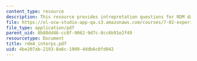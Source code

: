 ```yaml
---
content_type: resource
description: This resource provides intrepretation questions for RDM day 4.
file: https://ol-ocw-studio-app-qa.s3.amazonaws.com/courses/7-02-experimental-biology-communication-spring-2005/4be207ab21938a6c19094ddb6c0fd042_rdm4_interps.pdf
file_type: application/pdf
parent_uid: 8b88dd46-cc8f-9062-9d7c-8cc6b91e2f49
resourcetype: Document
title: rdm4_interps.pdf
uid: 4be207ab-2193-8a6c-1909-4ddb6c0fd042
---
```

